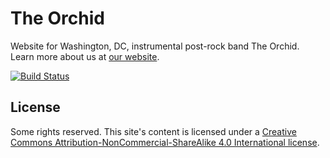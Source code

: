 # The Orchid

Website for Washington, DC, instrumental post-rock band The Orchid. Learn more about us at [our website](https://whoistheorchid.com/).

[![Build Status](https://img.shields.io/travis/jgarber623/whoistheorchid.com/master.svg?label=build%20status)](https://travis-ci.org/jgarber623/whoistheorchid.com)

## License

Some rights reserved. This site's content is licensed under a [Creative Commons Attribution-NonCommercial-ShareAlike 4.0 International license](http://creativecommons.org/licenses/by-nc-sa/4.0/).
